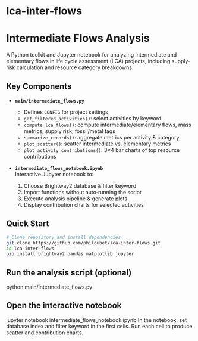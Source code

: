# lca-inter-flows
# Intermediate Flows Analysis

A Python toolkit and Jupyter notebook for analyzing intermediate and elementary flows in life cycle assessment (LCA) projects, including supply‐risk calculation and resource category breakdowns.

## Key Components

- **`main/intermediate_flows.py`**  
  - Defines `CONFIG` for project settings  
  - `get_filtered_activities()`: select activities by keyword  
  - `compute_lca_flows()`: compute intermediate/elementary flows, mass metrics, supply risk, fossil/metal tags  
  - `summarize_records()`: aggregate metrics per activity & category  
  - `plot_scatter()`: scatter intermediate vs. elementary metrics  
  - `plot_activity_contributions()`: 3×4 bar charts of top resource contributions  

- **`intermediate_flows_notebook.ipynb`**  
  Interactive Jupyter notebook to:  
  1. Choose Brightway2 database & filter keyword  
  2. Import functions without auto‐running the script  
  3. Execute analysis pipeline & generate plots  
  4. Display contribution charts for selected activities  

## Quick Start

```bash
# Clone repository and install dependencies
git clone https://github.com/philoubet/lca-inter-flows.git
cd lca-inter-flows
pip install brightway2 pandas matplotlib jupyter
```

## Run the analysis script (optional)
python main/intermediate_flows.py

## Open the interactive notebook
jupyter notebook intermediate_flows_notebook.ipynb
In the notebook, set database index and filter keyword in the first cells.
Run each cell to produce scatter and contribution charts.
